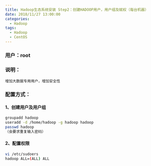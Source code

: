 ```yaml
---
title: Hadoop生态系统安装 Step2：创建HADOOP用户，用户组及赋权（每台机器）
date: 2018/11/27 13:00:00
categories:
  - Hadoop
tags:
  - Hadoop
  - CentOS
---
```


<!--more-->

### 用户：root

### 说明：

    增加大数据专用用户，增加安全性

### 配置方式：

#### 1、创建用户及用户组

```bash
groupadd hadoop
useradd -d /home/hadoop -g hadoop hadoop
passwd hadoop
（会要求重复输入密码）
```

#### 2、配置权限

```bash
vi /etc/sudoers
hadoop ALL=(ALL) ALL
```

